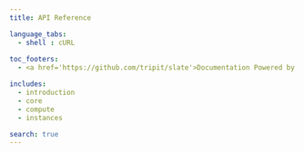 ```yaml
---
title: API Reference

language_tabs:
  - shell : cURL
  
toc_footers:
  - <a href='https://github.com/tripit/slate'>Documentation Powered by Slate</a>

includes:
  - introduction
  - core
  - compute
  - instances

search: true
---
```


